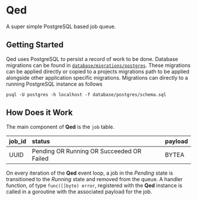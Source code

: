 # Qed
A super simple PostgreSQL based job queue.

## Getting Started

Qed uses PostgreSQL to persist a record of work to be done. Database migrations can be found
in [`database/migrations/postgres`](https://github.com/progbits/qed/tree/main/database/postgres). These migrations can
be applied directly or copied to a projects migrations path to be applied alongside other application specific
migrations. Migrations can directly to a running PostgreSQL instance as follows

```shell
psql -U postgres -h localhost -f database/postgres/schema.sql
```

## How Does it Work
The main component of **Qed** is the `job` table.

| job_id | status                                    | payload |
| :----- | :-----------------------------------------|:--------|
| UUID   | Pending OR Running OR Succeeded OR Failed | BYTEA

On every iteration of the **Qed** event loop, a job in the *Pending* state is
transitioned to the *Running* state and removed from the queue. A handler
function, of type `func([]byte) error`, registered with the **Qed** instance is
called in a goroutine with the associated payload for the job.
